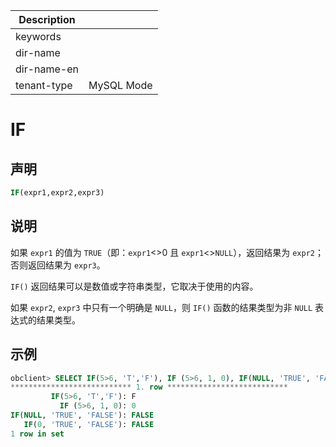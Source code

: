 | Description   |                 |
|---------------|-----------------|
| keywords      |                 |
| dir-name      |                 |
| dir-name-en   |                 |
| tenant-type   | MySQL Mode      |

# IF

## 声明

```sql
IF(expr1,expr2,expr3)
```

## 说明

如果 `expr1` 的值为 `TRUE`（即：`expr1`\<\>0 且 `expr1`\<\>`NULL`），返回结果为 `expr2`；否则返回结果为 `expr3`。

`IF()` 返回结果可以是数值或字符串类型，它取决于使用的内容。

如果 `expr2`, `expr3` 中只有一个明确是 `NULL`，则 `IF()` 函数的结果类型为非 `NULL` 表达式的结果类型。

## 示例

```sql
obclient> SELECT IF(5>6, 'T','F'), IF (5>6, 1, 0), IF(NULL, 'TRUE', 'FALSE'), IF(0, 'TRUE', 'FALSE')\G
*************************** 1. row ***************************
         IF(5>6, 'T','F'): F
           IF (5>6, 1, 0): 0
IF(NULL, 'TRUE', 'FALSE'): FALSE
   IF(0, 'TRUE', 'FALSE'): FALSE
1 row in set
```

